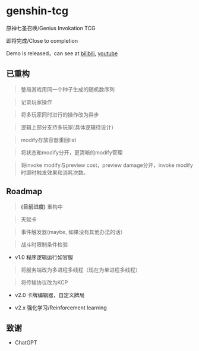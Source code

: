 # genshin-tcg
原神七圣召唤/Genius Invokation TCG

即将完成/Close to completion

Demo is released，can see at [bilibili](https://www.bilibili.com/video/BV1xA411z78T/), [youtube](https://youtu.be/gqJ6eA0M9xs)

## 已重构

> 整局游戏用同一个种子生成的随机数序列

> 记录玩家操作

> 将多玩家同时进行的操作改为异步

> 逻辑上部分支持多玩家(具体逻辑待设计）

> modify存放容器重回list

> 将状态和modify分开，更清晰的modify管理

> 将invoke modify与preview cost，preview damage分开，invoke modify时即时触发效果和消耗次数。

## Roadmap

> **(目前进度)** 重构中

> 天赋卡

> 事件触发器(maybe, 如果没有其他办法的话）

> 战斗时限制条件检验

* v1.0 程序逻辑运行如官服

> 将服务端改为多进程多线程（现在为单进程多线程）

> 将传输协议改为KCP

* v2.0 卡牌编辑器，自定义牌局

* v2.x 强化学习/Reinforcement learning

## 致谢

* ChatGPT

